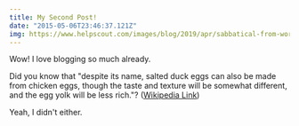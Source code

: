 ```yaml
---
title: My Second Post!
date: "2015-05-06T23:46:37.121Z"
img: https://www.helpscout.com/images/blog/2019/apr/sabbatical-from-work.gif
---
```


Wow! I love blogging so much already.

Did you know that "despite its name, salted duck eggs can also be made from
chicken eggs, though the taste and texture will be somewhat different, and the
egg yolk will be less rich."?
([Wikipedia Link](http://en.wikipedia.org/wiki/Salted_duck_egg))

Yeah, I didn't either.
